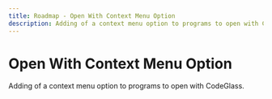```yaml
---
title: Roadmap - Open With Context Menu Option
description: Adding of a context menu option to programs to open with CodeGlass.
---
```

# Open With Context Menu Option
Adding of a context menu option to programs to open with CodeGlass.
